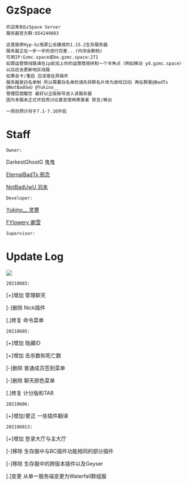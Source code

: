 # GzSpace
    欢迎来到GzSpace Server
    服务器官方群:854249883

    这里是原Hyp-Gz鬼冢公会建成的1.15.2生存服务器
    服务器正在一步一步的进行完善...(内测会删档)
    可用IP:Gzmc.space或be.gzmc.space:271
    如需运营商线路请在ip前加上你的运营商简拼和一个半角点（例如移动 yd.gzmc.space）
    以后还会更新地区线路
    如果会卡/重启 应该是在弄插件
    服务器是白名单制 所以需要白名单的请先将群名片改为游戏ID后 再在群里@BadTs @NotBadUwU @Yukino__
    管理层提醒您 最好以正版账号进入该服务器
    因为本服未正式开启而讨论甚至使用黑客者 禁言/移出

    一周目预计将于7.1-7.10开启


# Staff
`Owner:`

   DarkestGhostG 鬼鬼

  [EternalBadTs 邪念](https://github.com/BadTs)

  [NotBadUwU 羽末](https://github.com/ImYuMo)

`Developer:`

  [Yukino__ 灵寒](https://github.com/LHanMaster)

  [FYlowery 卿雪](https://github.com/FYlowery)

`Supervisor:`



# Update Log
![](https://img.shields.io/badge/Update-info-red)

`20210603:`

[+]增加 管理聊天

[-]删除 Nick插件

[.]修复 命令菜单


`20210605:`

[+]增加 隐藏ID

[+]增加 击杀数和死亡数

[-]删除 普通成员签到菜单

[-]删除 聊天颜色菜单

[.]修复 计分版和TAB

`20210606:`

[+]增加/更正 一些插件翻译

`202106013:`

[+]增加 登录大厅与主大厅

[-]移除 生存服中与BC插件功能相同的部分插件

[-]移除 生存服中的跨版本插件以及Geyser

[.]变更 从单一服务端变更为Waterfall群组服
